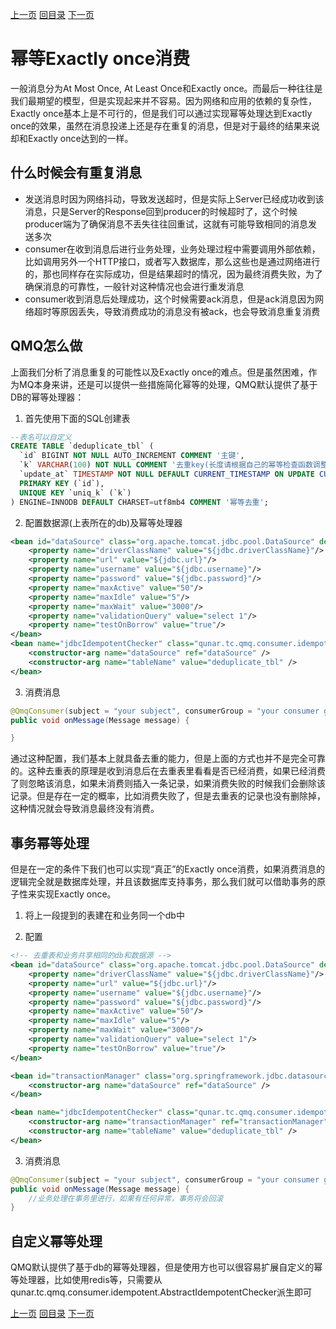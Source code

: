[上一页](consumer.md)
[回目录](../../README.md)
[下一页](net.md)

# 幂等Exactly once消费
一般消息分为At Most Once, At Least Once和Exactly once。而最后一种往往是我们最期望的模型，但是实现起来并不容易。因为网络和应用的依赖的复杂性，Exactly once基本上是不可行的，但是我们可以通过实现幂等处理达到Exactly once的效果，虽然在消息投递上还是存在重复的消息，但是对于最终的结果来说却和Exactly once达到的一样。

## 什么时候会有重复消息
* 发送消息时因为网络抖动，导致发送超时，但是实际上Server已经成功收到该消息，只是Server的Response回到producer的时候超时了，这个时候producer端为了确保消息不丢失往往回重试，这就有可能导致相同的消息发送多次
* consumer在收到消息后进行业务处理，业务处理过程中需要调用外部依赖，比如调用另外一个HTTP接口，或者写入数据库，那么这些也是通过网络进行的，那也同样存在实际成功，但是结果超时的情况，因为最终消费失败，为了确保消息的可靠性，一般针对这种情况也会进行重发消息
* consumer收到消息后处理成功，这个时候需要ack消息，但是ack消息因为网络超时等原因丢失，导致消费成功的消息没有被ack，也会导致消息重复消费

## QMQ怎么做
上面我们分析了消息重复的可能性以及Exactly once的难点。但是虽然困难，作为MQ本身来讲，还是可以提供一些措施简化幂等的处理，QMQ默认提供了基于DB的幂等处理器：

1. 首先使用下面的SQL创建表
```sql
--表名可以自定义
CREATE TABLE `deduplicate_tbl` (
  `id` BIGINT NOT NULL AUTO_INCREMENT COMMENT '主键',
  `k` VARCHAR(100) NOT NULL COMMENT '去重key(长度请根据自己的幂等检查函数调整)',
  `update_at` TIMESTAMP NOT NULL DEFAULT CURRENT_TIMESTAMP ON UPDATE CURRENT_TIMESTAMP COMMENT '更新时间',
  PRIMARY KEY (`id`),
  UNIQUE KEY `uniq_k` (`k`)
) ENGINE=INNODB DEFAULT CHARSET=utf8mb4 COMMENT '幂等去重';
```
2. 配置数据源(上表所在的db)及幂等处理器
```xml
<bean id="dataSource" class="org.apache.tomcat.jdbc.pool.DataSource" destroy-method="close">
    <property name="driverClassName" value="${jdbc.driverClassName}"/>
    <property name="url" value="${jdbc.url}"/>
    <property name="username" value="${jdbc.username}"/>
    <property name="password" value="${jdbc.password}"/>
    <property name="maxActive" value="50"/>
    <property name="maxIdle" value="5"/>
    <property name="maxWait" value="3000"/>
    <property name="validationQuery" value="select 1"/>
    <property name="testOnBorrow" value="true"/>
</bean>
<bean name="jdbcIdempotentChecker" class="qunar.tc.qmq.consumer.idempotent.JdbcIdempotentChecker">
    <constructor-arg name="dataSource" ref="dataSource" />
    <constructor-arg name="tableName" value="deduplicate_tbl" />
</bean>
```
3. 消费消息
```java
@QmqConsumer(subject = "your subject", consumerGroup = "your consumer group", idempotentChecker = "jdbcIdempotentChecker")
public void onMessage(Message message) {

}
```

通过这种配置，我们基本上就具备去重的能力，但是上面的方式也并不是完全可靠的。这种去重表的原理是收到消息后在去重表里看看是否已经消费，如果已经消费了则忽略该消息，如果未消费则插入一条记录，如果消费失败的时候我们会删除该记录。但是存在一定的概率，比如消费失败了，但是去重表的记录也没有删除掉，这种情况就会导致消息最终没有消费。

## 事务幂等处理
但是在一定的条件下我们也可以实现“真正”的Exactly once消费，如果消费消息的逻辑完全就是数据库处理，并且该数据库支持事务，那么我们就可以借助事务的原子性来实现Exactly once。

1. 将上一段提到的表建在和业务同一个db中

2. 配置

```xml
<!-- 去重表和业务共享相同的db和数据源 -->
<bean id="dataSource" class="org.apache.tomcat.jdbc.pool.DataSource" destroy-method="close">
    <property name="driverClassName" value="${jdbc.driverClassName}"/>
    <property name="url" value="${jdbc.url}"/>
    <property name="username" value="${jdbc.username}"/>
    <property name="password" value="${jdbc.password}"/>
    <property name="maxActive" value="50"/>
    <property name="maxIdle" value="5"/>
    <property name="maxWait" value="3000"/>
    <property name="validationQuery" value="select 1"/>
    <property name="testOnBorrow" value="true"/>
</bean>

<bean id="transactionManager" class="org.springframework.jdbc.datasource.DataSourceTransactionManager">
    <constructor-arg name="dataSource" ref="dataSource" />
</bean>

<bean name="jdbcIdempotentChecker" class="qunar.tc.qmq.consumer.idempotent.TransactionalJdbcIdempotentChecker">
    <constructor-arg name="transactionManager" ref="transactionManager" />
    <constructor-arg name="tableName" value="deduplicate_tbl" />
</bean>
```

3. 消费消息
```java
@QmqConsumer(subject = "your subject", consumerGroup = "your consumer group", idempotentChecker = "jdbcIdempotentChecker")
public void onMessage(Message message) {
    //业务处理在事务里进行，如果有任何异常，事务将会回滚
}
```

## 自定义幂等处理
QMQ默认提供了基于db的幂等处理器，但是使用方也可以很容易扩展自定义的幂等处理器，比如使用redis等，只需要从qunar.tc.qmq.consumer.idempotent.AbstractIdempotentChecker派生即可


[上一页](consumer.md)
[回目录](../../README.md)
[下一页](net.md)

